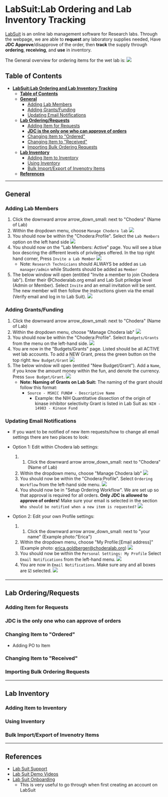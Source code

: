# **LabSuit:Lab Ordering and Lab Inventory Tracking**

[LabSuit](https://app.labsuit.com/login/) is an online lab management software for Research labs. Through the webpage, we are able to **request** any laboratory supplies needed, Have **JDC Approve**/disapprove of the order, then **track** the supply through **ordering**, **receiving**, and **use** in inventory.

The General overview for ordering items for the wet lab is:
[![](https://mermaid.ink/img/eyJjb2RlIjoiZ3JhcGggTFI7XG5cdEEoUkVRVUVTVCBpdGVtIG9uIExhYlN1aXQpXG5cdEJbSkRDIEFwcHJvdmVzIG9mIE9yZGVyXVxuXHRDKE1hcmsgaXRlbSBhcyBPUkRFUkVEIG9uIExhYlN1aXQpXG5cdEQoTWFyayBpdGVtIGFzIFJFQ0VJVkVEIG9uIExhYlN1aXQpXG5cdEUoSXRlbSBpcyBhZGRlZCB0byBJbnZlbnRvcnkgVGFiKVxuXHRcdFx0QS0tPkI7IEItLT58T3JkZXIgaXRlbSBvbiBlUmVxfEM7IEMtLT58SXRlbSBpcyBkZWxpdmVyZWQgdG8gTVNLQ0N8RDtELS0-RSIsIm1lcm1haWQiOnsidGhlbWUiOiJkZWZhdWx0In19)](https://mermaid-js.github.io/mermaid-live-editor/#/edit/eyJjb2RlIjoiZ3JhcGggTFI7XG5cdEEoUkVRVUVTVCBpdGVtIG9uIExhYlN1aXQpXG5cdEJbSkRDIEFwcHJvdmVzIG9mIE9yZGVyXVxuXHRDKE1hcmsgaXRlbSBhcyBPUkRFUkVEIG9uIExhYlN1aXQpXG5cdEQoTWFyayBpdGVtIGFzIFJFQ0VJVkVEIG9uIExhYlN1aXQpXG5cdEUoSXRlbSBpcyBhZGRlZCB0byBJbnZlbnRvcnkgVGFiKVxuXHRcdFx0QS0tPkI7IEItLT58T3JkZXIgaXRlbSBvbiBlUmVxfEM7IEMtLT58SXRlbSBpcyBkZWxpdmVyZWQgdG8gTVNLQ0N8RDtELS0-RSIsIm1lcm1haWQiOnsidGhlbWUiOiJkZWZhdWx0In19)


## **Table of Contents**
<!-- TOC -->
- [**LabSuit:Lab Ordering and Lab Inventory Tracking**](#labsuitlab-ordering-and-lab-inventory-tracking)
  - [**Table of Contents**](#table-of-contents)
  - [**General**](#general)
    - [Adding Lab Members](#adding-lab-members)
    - [Adding Grants/Funding](#adding-grantsfunding)
    - [Updating Email Notifications](#updating-email-notifications)
  - [**Lab Ordering/Requests**](#lab-orderingrequests)
    - [Adding Item for Requests](#adding-item-for-requests)
    - [**JDC is the only one who can approve of orders**](#jdc-is-the-only-one-who-can-approve-of-orders)
    - [Changing Item to "Ordered"](#changing-item-to-ordered)
    - [Changing Item to "Received"](#changing-item-to-received)
    - [Importing Bulk Ordering Requests](#importing-bulk-ordering-requests)
  - [**Lab Inventory**](#lab-inventory)
    - [Adding Item to Inventory](#adding-item-to-inventory)
    - [Using Inventory](#using-inventory)
    - [Bulk Import/Export of Invenotry Items](#bulk-importexport-of-invenotry-items)
  - [**References**](#references)
<!-- /TOC -->

------------------------------------------------------------------------------
## **General**
### Adding Lab Members
1. Click the downward arrow arrow_down_small: next to "Chodera" (Name of Lab)
2. Within the dropdown menu, choose `Manage Chodera lab`
![](https://github.com/choderalab/wetlab-protocols/blob/EAG_SOP-Updates/Standardized_SOP/Lab_Admin/WetLab%20Tasks/Ordering_LabSuit-eReq-Inventory/Lab-Suit-Photos/Adding%20Lab%20Member-1.png?raw=true)
3. You should now be within the "Chodera:Profile". Select the `Lab Members` option on the left hand side
![](https://github.com/choderalab/wetlab-protocols/blob/EAG_SOP-Updates/Standardized_SOP/Lab_Admin/WetLab%20Tasks/Ordering_LabSuit-eReq-Inventory/Lab-Suit-Photos/Adding%20Lab%20Member-2.png?raw=true)
4. You should now on the "Lab Members: Active" page. You will see a blue box descring the different levels of privileges offered. In the top right hand corner, Press `Invite a Lab Member`
![](https://github.com/choderalab/wetlab-protocols/blob/EAG_SOP-Updates/Standardized_SOP/Lab_Admin/WetLab%20Tasks/Ordering_LabSuit-eReq-Inventory/Lab-Suit-Photos/Adding%20Lab%20Member-3.png?raw=true)
    * Note: `Research Technicians` should ALWAYS be added as `Lab manager/admin` while Students should be added as `Member`
5. The below window will open (entitled "Invite a member to join Chodera lab"). Enter their @Choderalab.org email and Lab Suit priledge level (Admin or Member). Select `Invite` and an email invitation will be sent. The new member will then follow the instructions given via the email (Verify email and log in to Lab Suit).
![](https://github.com/choderalab/wetlab-protocols/blob/EAG_SOP-Updates/Standardized_SOP/Lab_Admin/WetLab%20Tasks/Ordering_LabSuit-eReq-Inventory/Lab-Suit-Photos/Adding%20Lab%20Member-4.png?raw=true)

### Adding Grants/Funding
1. Click the downward arrow arrow_down_small: next to "Chodera" (Name of Lab)
2. Within the dropdown menu, choose "Manage Chodera lab"
![](https://github.com/choderalab/wetlab-protocols/blob/EAG_SOP-Updates/Standardized_SOP/Lab_Admin/WetLab%20Tasks/Ordering_LabSuit-eReq-Inventory/Lab-Suit-Photos/Adding%20Lab%20Member-1.png?raw=true)
3. You should now be within the "Chodera:Profile". Select `Budgets/Grants` from the menu on the left-hand side.
![](https://github.com/choderalab/wetlab-protocols/blob/EAG_SOP-Updates/Standardized_SOP/Lab_Admin/WetLab%20Tasks/Ordering_LabSuit-eReq-Inventory/Lab-Suit-Photos/Grant-1.png?raw=true)
4. You are now in the "Budgets/Grants" page. Listed should be all ACTIVE wet lab accounts. To add a NEW Grant, press the green button on the top right: `New Budget/Grant`
![](https://github.com/choderalab/wetlab-protocols/blob/EAG_SOP-Updates/Standardized_SOP/Lab_Admin/WetLab%20Tasks/Ordering_LabSuit-eReq-Inventory/Lab-Suit-Photos/Grant-2.png?raw=true)
5. The below window will open (entitled "New Budget/Grant"). Add a `Name`, if you know the amount money within the fun, and denote the currency. Press `Save Budget/Grant`.
![](https://github.com/choderalab/wetlab-protocols/blob/EAG_SOP-Updates/Standardized_SOP/Lab_Admin/WetLab%20Tasks/Ordering_LabSuit-eReq-Inventory/Lab-Suit-Photos/Grant-3.png?raw=true)
    * **Note: Naming of Grants on Lab Suit:** The naming of the grant should follow this format:
        - `Source - MSKCC FUND# - Descriptive Name`
            - Example: the NIH Quantitative dissection of the origin of kinase inhibitor selectivity Grant is listed in Lab Suit as: `NIH - 14983 - Kinase Fund`

### Updating Email Notifications
* If you want to be notified of new item requests/how to change all email settings there are two places to look:
* Option 1: Edit within Chodera lab settings:
  1. 1. Click the downward arrow arrow_down_small: next to "Chodera" (Name of Lab)
  2. Within the dropdown menu, choose "Manage Chodera lab"
  ![](https://github.com/choderalab/wetlab-protocols/blob/EAG_SOP-Updates/Standardized_SOP/Lab_Admin/WetLab%20Tasks/Ordering_LabSuit-eReq-Inventory/Lab-Suit-Photos/Adding%20Lab%20Member-1.png?raw=true)
  3. You should now be within the "Chodera:Profile". Select `Ordering Workflow` from the left-hand side menu.
![](https://github.com/choderalab/wetlab-protocols/blob/EAG_SOP-Updates/Standardized_SOP/Lab_Admin/WetLab%20Tasks/Ordering_LabSuit-eReq-Inventory/Lab-Suit-Photos/Email-3.png?raw=true)
  4. You should now be in "Setup Ordering Workflow". We are set up so that approval is required for all orders. **Only JDC is allowed to approve of orders!** Make sure your email is selected in the section `Who should be notified when a new item is requested?`
![](https://github.com/choderalab/wetlab-protocols/blob/EAG_SOP-Updates/Standardized_SOP/Lab_Admin/WetLab%20Tasks/Ordering_LabSuit-eReq-Inventory/Lab-Suit-Photos/Email-2.png?raw=true)

* Option 2: Edit your own Profile settings:
  1. 1. Click the downward arrow arrow_down_small: next to "your name" (Example photo:"Erica")
  2. Within the dropdown menu, choose "My Profile:[Email address]" (Example photo: erica.goldberger@choderalab.org)
  ![](https://github.com/choderalab/wetlab-protocols/blob/EAG_SOP-Updates/Standardized_SOP/Lab_Admin/WetLab%20Tasks/Ordering_LabSuit-eReq-Inventory/Lab-Suit-Photos/Email-1.png?raw=true)
  3. You should now be within the `Personal Settings: My Profile` Select `Email Notifications` from the left-hand menu.
![](https://github.com/choderalab/wetlab-protocols/blob/EAG_SOP-Updates/Standardized_SOP/Lab_Admin/WetLab%20Tasks/Ordering_LabSuit-eReq-Inventory/Lab-Suit-Photos/Email-4.png?raw=true)
  4. You are now in `Email Notifications`. Make sure any and all boxes are :ballot_box_with_check:	selected.
![](https://github.com/choderalab/wetlab-protocols/blob/EAG_SOP-Updates/Standardized_SOP/Lab_Admin/WetLab%20Tasks/Ordering_LabSuit-eReq-Inventory/Lab-Suit-Photos/Email-5.png?raw=true)

---
## **Lab Ordering/Requests**
### Adding Item for Requests
### **JDC is the only one who can approve of orders**
### Changing Item to "Ordered"
* Adding PO to Item
### Changing Item to "Received"
### Importing Bulk Ordering Requests
---
## **Lab Inventory**
### Adding Item to Inventory
### Using Inventory
### Bulk Import/Export of Invenotry Items

---
## **References**
* [Lab Suit Support](http://support.labsuit.com/)
* [Lab Suit Demo Videos](https://www.youtube.com/LabsuitService)
* [Lab Suit Onboarding](https://app.labsuit.com/dashboard/#my-lab/onboarding)
  - This is very useful to go through when first creating an account on LabSuit
